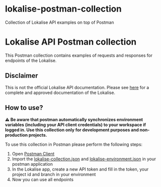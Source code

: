 # lokalise-postman-collection
Collection of Lokalise API examples on top of Postman

# Lokalise API Postman collection

This Postman collection contains examples of requests and responses for endpoints of the
Lokalise.

## Disclaimer

This is not the official Lokalise API documentation. Please see [here](https://app.lokalise.com/api2docs)
for a complete and approved documentation of the Lokalise.

## How to use?

**:warning: Be aware that postman automatically synchronizes environment variables (including your API client credentials) to your workspace if logged in.
Use this collection only for development purposes and non-production projects.**

To use this collection in Postman please perform the following steps:

1. Open [Postman Client](https://www.postman.com)
2. Import the [lokalise-collection.json](lokalise-collection.json) and [lokalise-environment.json](lokalise-environment.json) in your postman application
3. In the Lokalise app, create a new API token and fill in the token, your project id and branch in your environment
4. Now you can use all endpoints

